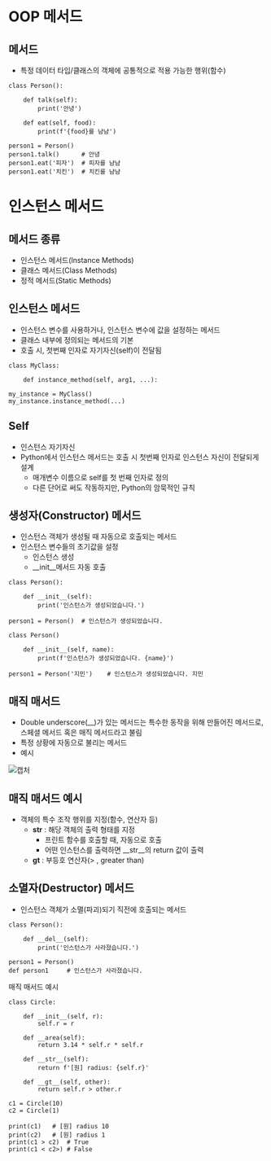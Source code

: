 # OOP 메서드
## 메서드
- 특정 데이터 타입/클래스의 객체에 공통적으로 적용 가능한 행위(함수)
```
class Person():

    def talk(self):
        print('안녕')

    def eat(self, food):
        print(f'{food}를 냠냠')

person1 = Person()
person1.talk()      # 안녕
person1.eat('피자')  # 피자를 냠냠
person1.eat('치킨')  # 치킨를 냠냠
```

# 인스턴스 메서드
## 메서드 종류
- 인스턴스 메서드(Instance Methods)
- 클래스 메서드(Class Methods)
- 정적 메서드(Static Methods)

## 인스턴스 메서드
- 인스턴스 변수를 사용하거나, 인스턴스 변수에 값을 설정하는 메서드
- 클래스 내부에 정의되는 메서드의 기본
- 호출 시, 첫번째 인자로 자기자신(self)이 전달됨
```
class MyClass:

    def instance_method(self, arg1, ...):

my_instance = MyClass()
my_instance.instance_method(...)
```

## Self
- 인스턴스 자기자신
- Python에서 인스턴스 메서드는 호출 시 첫번째 인자로 인스턴스 자신이 전달되게 설계
    - 매개변수 이름으로 self를 첫 번째 인자로 정의
    - 다른 단어로 써도 작동하지만, Python의 암묵적인 규칙

## 생성자(Constructor) 메서드
- 인스턴스 객체가 생성될 때 자동으로 호출되는 메서드
- 인스턴스 변수들의 초기값을 설정
    - 인스턴스 생성
    - __init__메서드 자동 호출
```
class Person():

    def __init__(self):
        print('인스턴스가 생성되었습니다.')

person1 = Person()  # 인스턴스가 생성되었습니다.
```
```
class Person()

    def __init__(self, name):
        print(f'인스턴스가 생성되었습니다. {name}')

person1 = Person('지민')    # 인스턴스가 생성되었습니다. 지민
```

## 매직 매서드
- Double underscore(__)가 있는 메서드는 특수한 동작을 위해 만들어진 메서드로, 스페셜 메서드 혹은 매직 메서드라고 불림
- 특정 상황에 자동으로 불리는 메서드
- 예시

![캡처](https://user-images.githubusercontent.com/104968672/182021960-2e7bbb94-d361-41e1-bc61-ad473f805bc6.PNG)

## 매직 매서드 예시
- 객체의 특수 조작 행위를 지정(함수, 연산자 등)
    - __str__ : 해당 객체의 출력 형태를 지정
        - 프린트 함수를 호출할 때, 자동으로 호출
        - 어떤 인스턴스를 출력하면 __str__의 return 값이 출력
    - __gt__ : 부등호 연산자(> , greater than)

## 소멸자(Destructor) 메서드
- 인스턴스 객체가 소멸(파괴)되기 직전에 호출되는 메서드
```
class Person():

    def __del__(self):
        print('인스턴스가 사라졌습니다.')

person1 = Person()
def person1     # 인스턴스가 사라졌습니다.
```

매직 매서드 예시
```
class Circle:

    def __init__(self, r):
        self.r = r

    def __area(self):
        return 3.14 * self.r * self.r

    def __str__(self):
        return f'[원] radius: {self.r}'

    def __gt__(self, other):
        return self.r > other.r

c1 = Circle(10)
c2 = Circle(1)

print(c1)   # [원] radius 10
print(c2)   # [원] radius 1
print(c1 > c2)  # True
print(c1 < c2>) # False
```